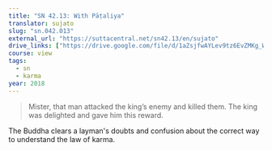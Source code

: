 ```yaml
---
title: "SN 42.13: With Pāṭaliya"
translator: sujato
slug: "sn.042.013"
external_url: "https://suttacentral.net/sn42.13/en/sujato"
drive_links: ["https://drive.google.com/file/d/1aZsjfwAYLev9tz6EvZMKg_Wd-9agg_HJ/view?usp=drivesdk"]
course: view
tags:
  - sn
  - karma
year: 2018
---
```


> Mister, that man attacked the king’s enemy and killed them. The king was delighted and gave him this reward.

The Buddha clears a layman's doubts and confusion about the correct way to understand the law of karma.
